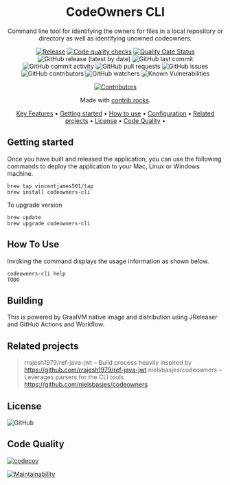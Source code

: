 <!-- markdownlint-configure-file {
  "MD013": {
    "code_blocks": false,
    "tables": false
  },
  "MD033": false,
  "MD041": false
} -->

<div align="center">

# CodeOwners CLI
Command line tool for identifying the owners for files in a local repository or directory as well as identifying unowned codeowners.

[![Release](https://github.com/vincentjames501/codeowners-cli/actions/workflows/release.yml/badge.svg)](https://github.com/vincentjames501/codeowners-cli/actions/workflows/release.yml)
[![Code quality checks](https://github.com/vincentjames501/codeowners-cli/actions/workflows/code-quality-checks.yml/badge.svg?branch=master)](https://github.com/vincentjames501/codeowners-cli/actions/workflows/code-quality-checks.yml) 
[![Quality Gate Status](https://sonarcloud.io/api/project_badges/measure?project=vincentjames501_codeowners-cli&metric=alert_status)](https://sonarcloud.io/summary/new_code?id=vincentjames501_codeowners-cli)
![GitHub release (latest by date)](https://img.shields.io/github/v/release/vincentjames501/codeowners-cli)
![GitHub last commit](https://img.shields.io/github/last-commit/vincentjames501/codeowners-cli)
![GitHub commit activity](https://img.shields.io/github/commit-activity/y/vincentjames501/codeowners-cli)
![GitHub pull requests](https://img.shields.io/github/issues-pr/vincentjames501/codeowners-cli)
![GitHub issues](https://img.shields.io/github/issues/vincentjames501/codeowners-cli)
![GitHub contributors](https://img.shields.io/github/contributors/vincentjames501/codeowners-cli)
![GitHub watchers](https://img.shields.io/github/watchers/vincentjames501/codeowners-cli)
![Known Vulnerabilities](https://snyk.io/test/github/vincentjames501/codeowners-cli/badge.svg)

<a href="https://github.com/vincentjames501/codeowners-cli/graphs/contributors">
  <img src="https://contrib.rocks/image?repo=vincentjames501/codeowners-cli"  alt="Contributors"/>
</a>

Made with [contrib.rocks](https://contrib.rocks).

[Key Features](#key-features) •
[Getting started](#getting-started) •
[How to use](#how-to-use) •
[Configuration](#configuration) •
[Related projects](#related-projects) •
[License](#license) •
[Code Quality](#code-quality) •

</div>

## Getting started

Once you have built and released the application, you can use the following commands to deploy the application to your Mac, Linux or Windows machine.



```shell
brew tap vincentjames501/tap
brew install codeowners-cli
```

To upgrade version

```shell
brew update
brew upgrade codeowners-cli
```

## How To Use

Invoking the command displays the usage information as shown below.

```shell
codeowners-cli help
TODO
```

## Building

This is powered by GraalVM native image and distribution using JReleaser and GitHub Actions and Workflow.

## Related projects

> rrajesh1979/ref-java-jwt – Build process heavily inspired by https://github.com/rrajesh1979/ref-java-jwt
> nielsbasjes/codeowners – Leverages parsers for the CLI tools https://github.com/nielsbasjes/codeowners

## License

![GitHub](https://img.shields.io/github/license/vincentjames501/codeowners-cli)

## Code Quality

[![codecov](https://codecov.io/gh/vincentjames501/codeowners-cli/branch/master/graph/badge.svg?token=nuivwdrnL1)](https://codecov.io/gh/vincentjames501/codeowners-cli)

[![Maintainability](https://api.codeclimate.com/v1/badges/6bfbafbfd54e673b5a0b/maintainability)](https://codeclimate.com/github/vincentjames501/codeowners-cli/maintainability)
